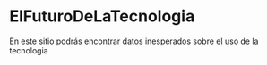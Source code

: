 # ElFuturoDeLaTecnologia
En este sitio podrás encontrar datos inesperados sobre el uso de la tecnologia
